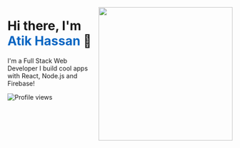 <a target="_blank" href="#"><img width="300" align="right" src="https://media.giphy.com/media/qgQUggAC3Pfv687qPC/giphy.gif"></a>
<h1>Hi there, I'm <span style="color:#0A66C2">Atik Hassan</span> 👋</h1>
I'm a Full Stack Web Developer  
I build cool apps with React, Node.js and Firebase!

![Profile views](https://komarev.com/ghpvc/?username=atikhassan&label=Profile%20views&color=0e75b6&style=flat)
